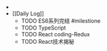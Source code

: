 -
- [[Daily Log]]
	- TODO ES6系列完结 #milestione
	- TODO TypeScript
	- TODO React coding-Redux
	- TODO React技术揭秘